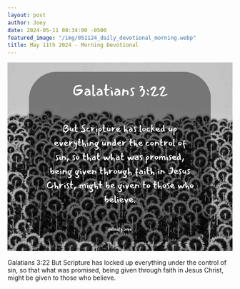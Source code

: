 ```yaml
---
layout: post
author: Joey
date: 2024-05-11 08:34:00 -0500
featured_image: "/img/051124_daily_devotional_morning.webp"
title: May 11th 2024 - Morning Devotional
---
```


[![May 11th 2024 - Morning Devotional](/img/051124_daily_devotional_morning.webp)](/img/051124_daily_devotional_morning.webp)

Galatians 3:22
But Scripture has locked up everything under the control of sin, so that what was promised, being given through faith in Jesus Christ, might be given to those who believe.